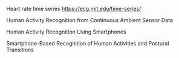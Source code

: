 Heart rate time series
https://ecg.mit.edu/time-series/

Human Activity Recognition from Continuous Ambient Sensor Data

Human Activity Recognition Using Smartphones

Smartphone-Based Recognition of Human Activities and Postural Transitions
